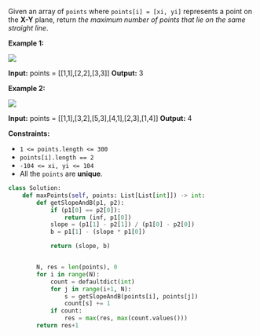 Given an array of `points` where `points[i] = [xi, yi]` represents a point on the **X-Y** plane, return _the maximum number of points that lie on the same straight line_.

**Example 1:**

![](https://assets.leetcode.com/uploads/2021/02/25/plane1.jpg)

**Input:** points = [[1,1],[2,2],[3,3]]
**Output:** 3

**Example 2:**

![](https://assets.leetcode.com/uploads/2021/02/25/plane2.jpg)

**Input:** points = [[1,1],[3,2],[5,3],[4,1],[2,3],[1,4]]
**Output:** 4

**Constraints:**

-   `1 <= points.length <= 300`
-   `points[i].length == 2`
-   `-104 <= xi, yi <= 104`
-   All the `points` are **unique**.

```python
class Solution:
    def maxPoints(self, points: List[List[int]]) -> int:
        def getSlopeAndB(p1, p2):
            if (p1[0] == p2[0]):
                return (inf, p1[0])
            slope = (p1[1] - p2[1]) / (p1[0] - p2[0])
            b = p1[1] - (slope * p1[0])

            return (slope, b)


        N, res = len(points), 0
        for i in range(N):
            count = defaultdict(int)
            for j in range(i+1, N):
                s = getSlopeAndB(points[i], points[j])
                count[s] += 1
            if count:
                res = max(res, max(count.values()))
        return res+1
```